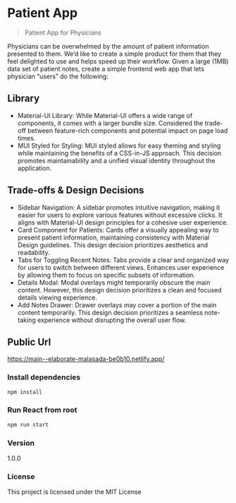 # Patient App

> Patient App for Physicians

Physicians can be overwhelmed by the amount of patient information presented to them. We’d like to create a simple product for them that they feel delighted to use and helps speed up their workflow. Given a large (1MB) data set of patient notes, create a simple frontend web app that lets physician “users” do the following:

## Library
- Material-UI Library:
  While Material-UI offers a wide range of components, it comes with a larger bundle size. Considered the trade-off between feature-rich components and potential impact on page load 
  times.
- MUI Styled for Styling:
  MUI styled allows for easy theming and styling while maintaining the benefits of a CSS-in-JS approach. This decision promotes maintainability and a unified visual identity throughout 
  the application.

## Trade-offs & Design Decisions
- Sidebar Navigation:
  A sidebar promotes intuitive navigation, making it easier for users to explore various features without excessive clicks. It aligns with Material-UI design principles for a cohesive user experience.
- Card Component for Patients:
  Cards offer a visually appealing way to present patient information, maintaining consistency with Material Design guidelines. This design decision prioritizes aesthetics and 
  readability.
- Tabs for Toggling Recent Notes:
  Tabs provide a clear and organized way for users to switch between different views. Enhances user experience by allowing them to focus on specific subsets of information.
- Details Modal:
  Modal overlays might temporarily obscure the main content. However, this design decision prioritizes a clean and focused details viewing experience. 
- Add Notes Drawer:
  Drawer overlays may cover a portion of the main content temporarily. This design decision prioritizes a seamless note-taking experience without disrupting the overall user flow.

## Public Url
https://main--elaborate-malasada-be0b10.netlify.app/

### Install dependencies

```bash
npm install
```

### Run React from root

```bash
npm run start
```


### Version

1.0.0

### License

This project is licensed under the MIT License
